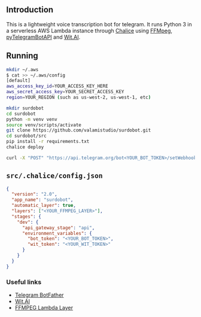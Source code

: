 ## Introduction
This is a lightweight voice transcription bot for telegram. It runs Python 3 in a serverless AWS Lambda instance through [Chalice](https://github.com/aws/chalice) using [FFMpeg](https://ffmpeg.org/), [pyTelegramBotAPI](https://pypi.org/project/pyTelegramBotAPI/) and [Wit.AI](https://wit.ai/).

## Running
```sh
mkdir ~/.aws
$ cat >> ~/.aws/config
[default]
aws_access_key_id=YOUR_ACCESS_KEY_HERE
aws_secret_access_key=YOUR_SECRET_ACCESS_KEY
region=YOUR_REGION (such as us-west-2, us-west-1, etc)

mkdir surdobot
cd surdobot
python -m venv venv
source venv/scripts/activate
git clone https://github.com/valamistudio/surdobot.git
cd surdobot/src
pip install -r requirements.txt
chalice deploy

curl -X "POST" "https://api.telegram.org/bot<YOUR_BOT_TOKEN>/setWebhook" -d '{"url": "<REST_API_URL>/webhook"}' -H 'Content-Type: application/json; charset=utf-8'
```

## `src/.chalice/config.json`
```json
{
  "version": "2.0",
  "app_name": "surdobot",
  "automatic_layer": true,
  "layers": ["<YOUR_FFMPEG_LAYER>"],
  "stages": {
    "dev": {
      "api_gateway_stage": "api",
      "environment_variables": {
        "bot_token": "<YOUR_BOT_TOKEN>",
        "wit_token": "<YOUR_WIT_TOKEN>"
      }
    }
  }
}
```

### Useful links
- [Telegram BotFather](https://t.me/BotFather)
- [Wit.AI](https://wit.ai/)
- [FFMPEG Lambda Layer](https://serverlessrepo.aws.amazon.com/applications/arn:aws:serverlessrepo:us-east-1:145266761615:applications~ffmpeg-lambda-layer)
